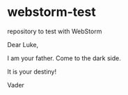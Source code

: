 # webstorm-test
repository to test with WebStorm

Dear Luke, 

I am your father. Come to the dark side. 

It is your destiny!

Vader
